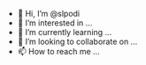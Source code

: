 - 👋 Hi, I’m @slpodi
- 👀 I’m interested in ...
- 🌱 I’m currently learning ...
- 💞️ I’m looking to collaborate on ...
- 📫 How to reach me ...

<!---
slpodi/slpodi is a ✨ special ✨ repository because its `README.md` (this file) appears on your GitHub profile.
You can click the Preview link to take a look at your changes.
--->
